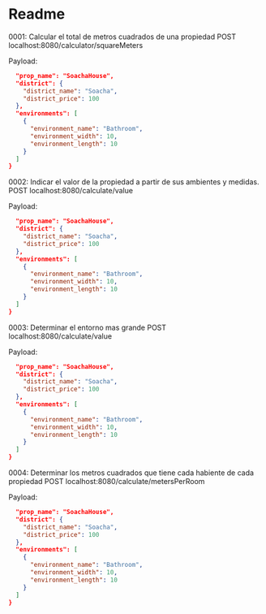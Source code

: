 # Readme

0001: Calcular el total de metros cuadrados de una propiedad
POST localhost:8080/calculator/squareMeters

Payload:
```json
  "prop_name": "SoachaHouse",
  "district": {
    "district_name": "Soacha",
    "district_price": 100
  },
  "environments": [
    {
      "environment_name": "Bathroom",
      "environment_width": 10,
      "environment_length": 10
    }
  ]
}
```

0002: Indicar el valor de la propiedad a partir de sus ambientes y medidas.
POST localhost:8080/calculate/value

Payload:
```json
  "prop_name": "SoachaHouse",
  "district": {
    "district_name": "Soacha",
    "district_price": 100
  },
  "environments": [
    {
      "environment_name": "Bathroom",
      "environment_width": 10,
      "environment_length": 10
    }
  ]
}
```

0003: Determinar el entorno mas grande
POST localhost:8080/calculate/value

Payload:
```json
  "prop_name": "SoachaHouse",
  "district": {
    "district_name": "Soacha",
    "district_price": 100
  },
  "environments": [
    {
      "environment_name": "Bathroom",
      "environment_width": 10,
      "environment_length": 10
    }
  ]
}
```

0004: Determinar los metros cuadrados que tiene cada habiente de cada propiedad
POST localhost:8080/calculate/metersPerRoom

Payload:
```json
  "prop_name": "SoachaHouse",
  "district": {
    "district_name": "Soacha",
    "district_price": 100
  },
  "environments": [
    {
      "environment_name": "Bathroom",
      "environment_width": 10,
      "environment_length": 10
    }
  ]
}
```
